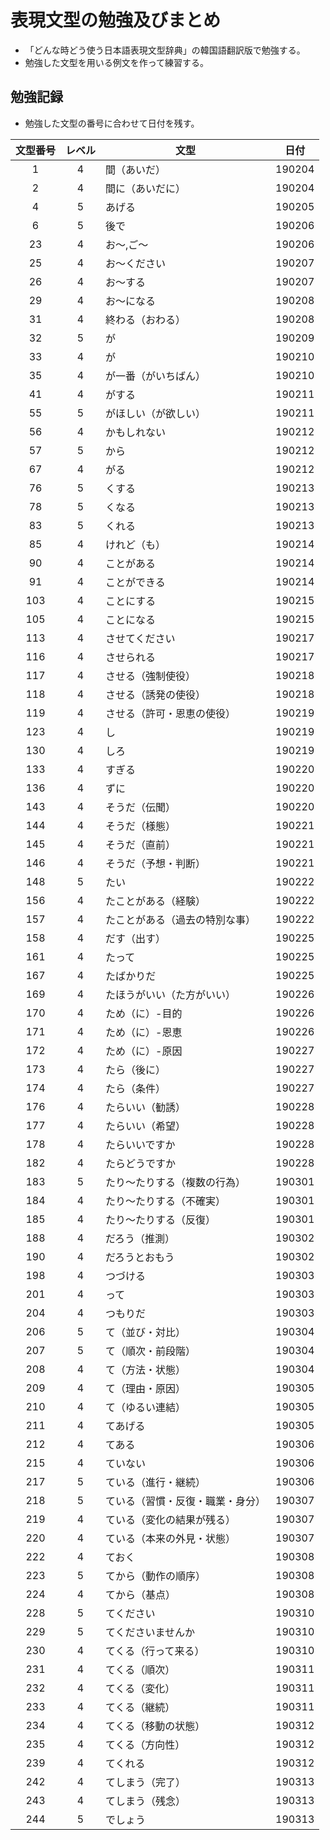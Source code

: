 # 表現文型の勉強及びまとめ

- 「どんな時どう使う日本語表現文型辞典」の韓国語翻訳版で勉強する。
- 勉強した文型を用いる例文を作って練習する。

## 勉強記録

- 勉強した文型の番号に合わせて日付を残す。

 文型番号 | レベル | 文型             |  日付  
 :-----: | :----: | --------------- | :----: 
 1 | 4 | 間（あいだ） | 190204 
 2 | 4 | 間に（あいだに） | 190204 
 4 | 5 | あげる | 190205
 6 | 5 | 後で | 190206
 23 | 4 | お～,ご～ | 190206
 25 | 4 | お～ください | 190207
 26 | 4 | お～する | 190207
 29 | 4 | お～になる | 190208
 31 | 4 | 終わる（おわる） | 190208
 32 | 5 | が | 190209
 33 | 4 | が | 190210
 35 | 4 | が一番（がいちばん）| 190210
 41 | 4 | がする | 190211
 55 | 5 | がほしい（が欲しい） | 190211
 56 | 4 | かもしれない | 190212
 57 | 5 | から | 190212
 67 | 4 | がる | 190212
 76 | 5 | くする | 190213
 78 | 5 | くなる | 190213
 83 | 5 | くれる | 190213
 85 | 4 | けれど（も） | 190214
 90 | 4 | ことがある | 190214
 91 | 4 | ことができる | 190214
 103 | 4 | ことにする | 190215
 105 | 4 | ことになる | 190215
 113 | 4 | させてください | 190217
 116 | 4 | させられる | 190217
 117 | 4 | させる（強制使役） | 190218
 118 | 4 | させる（誘発の使役） | 190218
 119 | 4 | させる（許可・恩恵の使役） | 190219
 123 | 4 | し | 190219
 130 | 4 | しろ | 190219
 133 | 4 | すぎる | 190220
 136 | 4 | ずに | 190220
 143 | 4 | そうだ（伝聞） | 190220
 144 | 4 | そうだ（様態） | 190221
 145 | 4 | そうだ（直前） | 190221
 146 | 4 | そうだ（予想・判断） | 190221
 148 | 5 | たい | 190222
 156 | 4 | たことがある（経験） | 190222
 157 | 4 | たことがある（過去の特別な事） | 190222
 158 | 4 | だす（出す） | 190225
 161 | 4 | たって | 190225
 167 | 4 | たばかりだ | 190225
 169 | 4 | たほうがいい（た方がいい） | 190226
 170 | 4 | ため（に）-目的 | 190226
 171 | 4 | ため（に）-恩恵 | 190226
 172 | 4 | ため（に）-原因 | 190227
 173 | 4 | たら（後に） | 190227
 174 | 4 | たら（条件） | 190227
 176 | 4 | たらいい（勧誘） | 190228
 177 | 4 | たらいい（希望） | 190228
 178 | 4 | たらいいですか | 190228
 182 | 4 | たらどうですか | 190228
 183 | 5 | たり～たりする（複数の行為） | 190301
 184 | 4 | たり～たりする（不確実） | 190301
 185 | 4 | たり～たりする（反復） | 190301
 188 | 4 | だろう（推測） | 190302
 190 | 4 | だろうとおもう | 190302
 198 | 4 | つづける | 190303
 201 | 4 | って | 190303
 204 | 4 | つもりだ | 190303
 206 | 5 | て（並び・対比） | 190304
 207 | 5 | て（順次・前段階） | 190304
 208 | 4 | て（方法・状態） | 190304
 209 | 4 | て（理由・原因） | 190305
 210 | 4 | て（ゆるい連結） | 190305
 211 | 4 | てあげる | 190305
 212 | 4 | てある | 190306
 215 | 4 | ていない | 190306
 217 | 5 | ている（進行・継続） | 190306
 218 | 5 | ている（習慣・反復・職業・身分） | 190307
 219 | 4 | ている（変化の結果が残る） | 190307
 220 | 4 | ている（本来の外見・状態） | 190307
 222 | 4 | ておく | 190308
 223 | 5 | てから（動作の順序） | 190308
 224 | 4 | てから（基点） | 190308
 228 | 5 | てください | 190310
 229 | 5 | てくださいませんか | 190310
 230 | 4 | てくる（行って来る） | 190310
 231 | 4 | てくる（順次） | 190311
 232 | 4 | てくる（変化） | 190311
 233 | 4 | てくる（継続） | 190311
 234 | 4 | てくる（移動の状態） | 190312
 235 | 4 | てくる（方向性） | 190312
 239 | 4 | てくれる | 190312
 242 | 4 | てしまう（完了） | 190313
 243 | 4 | てしまう（残念） | 190313
 244 | 5 | でしょう | 190313
